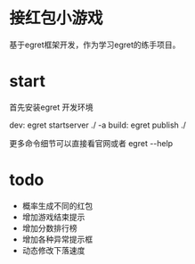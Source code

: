 # 接红包小游戏
基于egret框架开发，作为学习egret的练手项目。

# start
首先安装egret 开发环境

dev:    egret startserver ./ -a
build:  egret publish ./

更多命令细节可以直接看官网或者 egret --help

# todo
- 概率生成不同的红包
- 增加游戏结束提示
- 增加分数排行榜
- 增加各种异常提示框
- 动态修改下落速度
